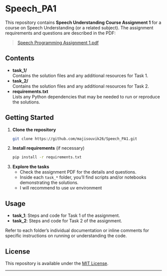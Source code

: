 # Speech\_PA1

This repository contains **Speech Understanding Course Assignment 1** for a course on Speech Understanding (or a related subject). The assignment requirements and questions are described in the PDF:

> [Speech Programming Assignment 1.pdf](https://github.com/majisouvik26/Speech_PA1/blob/main/Speech%20Programming%20Assignment%201.pdf)

## Contents

- **task_1/**  
  Contains the solution files and any additional resources for Task 1.
- **task_2/**  
  Contains the solution files and any additional resources for Task 2.
- **requirements.txt**  
  Lists any Python dependencies that may be needed to run or reproduce the solutions.

## Getting Started

1. **Clone the repository**  
   ```bash
   git clone https://github.com/majisouvik26/Speech_PA1.git
   ```
2. **Install requirements** (if necessary)  
   ```bash
   pip install -r requirements.txt
   ```
3. **Explore the tasks**  
   - Check the assignment PDF for the details and questions.  
   - Inside each `task_*` folder, you’ll find scripts and/or notebooks demonstrating the solutions.
   - I will recommend to use uv environment

## Usage

- **task_1**: Steps and code for Task 1 of the assignment.  
- **task_2**: Steps and code for Task 2 of the assignment.  

Refer to each folder’s individual documentation or inline comments for specific instructions on running or understanding the code.

## License

This repository is available under the [MIT License](LICENSE). 

---
